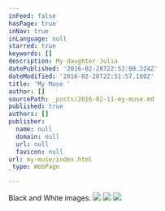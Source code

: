 ```yaml
---
inFeed: false
hasPage: true
inNav: true
inLanguage: null
starred: true
keywords: []
description: My daughter Julia
datePublished: '2016-02-28T22:52:00.224Z'
dateModified: '2016-02-28T22:51:57.180Z'
title: 'My Muse '
author: []
sourcePath: _posts/2016-02-11-my-muse.md
published: true
authors: []
publisher:
  name: null
  domain: null
  url: null
  favicon: null
url: my-muse/index.html
_type: WebPage

---
```

Black and White images.
![](https://s3-us-west-2.amazonaws.com/the-grid-img/p/7399c631c340494db08e7fe6052f08a8c45253b4.jpg)
![](https://s3-us-west-2.amazonaws.com/the-grid-img/p/51964ed50a3450ec81f4aa0b167d7c086695f8fc.jpg)
![](https://s3-us-west-2.amazonaws.com/the-grid-img/p/4d905400fb71ea49decaa5a2296a4573206d2629.jpg)